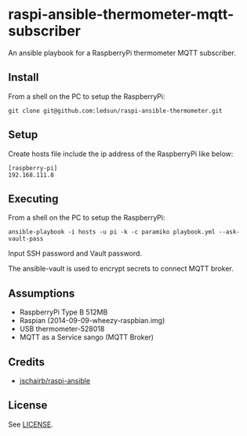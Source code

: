 # raspi-ansible-thermometer-mqtt-subscriber


An ansible playbook for a RaspberryPi thermometer MQTT subscriber.

## Install

From a shell on the PC to setup the RaspberryPi:

```
git clone git@github.com:ledsun/raspi-ansible-thermometer.git
```

## Setup

Create hosts file include the ip address of the RaspberryPi like below:
```
[raspberry-pi]
192.168.111.8
```

## Executing

From a shell on the PC to setup the RaspberryPi:

```
ansible-playbook -i hosts -u pi -k -c paramiko playbook.yml --ask-vault-pass
```

Input SSH password and Vault password.

The ansible-vault is used to encrypt secrets to connect MQTT broker.

## Assumptions

* RaspberryPi Type B 512MB
* Raspian (2014-09-09-wheezy-raspbian.img)
* USB thermometer-528018
* MQTT as a Service sango (MQTT Broker)

## Credits

* [jschairb/raspi-ansible](https://github.com/jschairb/raspi-ansible/blob/master/README.md)

## License

See [LICENSE](https://github.com/jschairb/raspi-ansible/blob/master/LICENSE).
